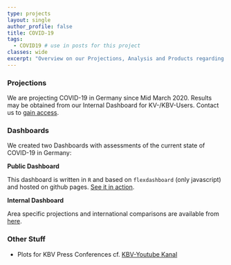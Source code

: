 ```yaml
---
type: projects
layout: single
author_profile: false
title: COVID-19
tags: 
  - COVID19 # use in posts for this project
classes: wide
excerpt: "Overview on our Projections, Analysis and Products regarding COVID-19 in Germany"
---
```


### Projections

We are projecting COVID-19 in Germany since Mid March 2020. Results may be obtained from our Internal Dashboard for KV-/KBV-Users. Contact us to [gain access](https://www.zi.de/meta/kontakt-und-anfahrt/).

### Dashboards

We created two Dashboards with assessments of the current state of COVID-19 in Germany:

**Public Dashboard**

This dashboard is written in `R` and based on `flexdashboard` (only javascript) and hosted on github pages. [See it in action](https://www.zidatasciencelab.de/covid19dashboard/Start").

**Internal Dashboard**

Area specific projections and international comparisons are available from [here](https://https://covid-19-monitor.azurewebsites.net/).

### Other Stuff

- Plots for KBV Press Conferences cf. [KBV-Youtube Kanal](https://www.youtube.com/user/kbv4u/search?query=pressekonferenz++coronavirus)
